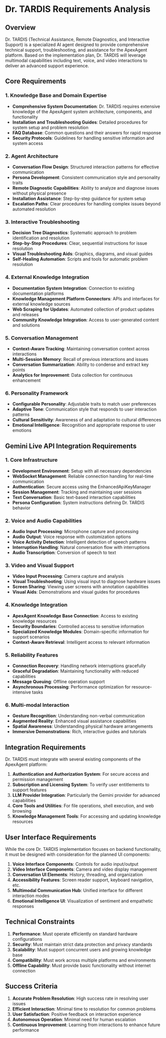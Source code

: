 # Dr. TARDIS Requirements Analysis

## Overview

Dr. TARDIS (Technical Assistance, Remote Diagnostics, and Interactive Support) is a specialized AI agent designed to provide comprehensive technical support, troubleshooting, and assistance for the ApexAgent platform. Based on the implementation plan, Dr. TARDIS will leverage multimodal capabilities including text, voice, and video interactions to deliver an advanced support experience.

## Core Requirements

### 1. Knowledge Base and Domain Expertise

- **Comprehensive System Documentation**: Dr. TARDIS requires extensive knowledge of the ApexAgent system architecture, components, and functionality
- **Installation and Troubleshooting Guides**: Detailed procedures for system setup and problem resolution
- **FAQ Database**: Common questions and their answers for rapid response
- **Security Protocols**: Guidelines for handling sensitive information and system access

### 2. Agent Architecture

- **Conversation Flow Design**: Structured interaction patterns for effective communication
- **Persona Development**: Consistent communication style and personality traits
- **Remote Diagnostic Capabilities**: Ability to analyze and diagnose issues without physical presence
- **Installation Assistance**: Step-by-step guidance for system setup
- **Escalation Paths**: Clear procedures for handling complex issues beyond automated resolution

### 3. Interactive Troubleshooting

- **Decision Tree Diagnostics**: Systematic approach to problem identification and resolution
- **Step-by-Step Procedures**: Clear, sequential instructions for issue resolution
- **Visual Troubleshooting Aids**: Graphics, diagrams, and visual guides
- **Self-Healing Automation**: Scripts and tools for automatic problem resolution

### 4. External Knowledge Integration

- **Documentation System Integration**: Connection to existing documentation platforms
- **Knowledge Management Platform Connectors**: APIs and interfaces for external knowledge sources
- **Web Scraping for Updates**: Automated collection of product updates and releases
- **Community Knowledge Integration**: Access to user-generated content and solutions

### 5. Conversation Management

- **Context-Aware Tracking**: Maintaining conversation context across interactions
- **Multi-Session Memory**: Recall of previous interactions and issues
- **Conversation Summarization**: Ability to condense and extract key points
- **Analytics for Improvement**: Data collection for continuous enhancement

### 6. Personality Framework

- **Configurable Personality**: Adjustable traits to match user preferences
- **Adaptive Tone**: Communication style that responds to user interaction patterns
- **Cultural Sensitivity**: Awareness of and adaptation to cultural differences
- **Emotional Intelligence**: Recognition and appropriate response to user emotions

## Gemini Live API Integration Requirements

### 1. Core Infrastructure

- **Development Environment**: Setup with all necessary dependencies
- **WebSocket Management**: Reliable connection handling for real-time communication
- **Authentication**: Secure access using the EnhancedApiKeyManager
- **Session Management**: Tracking and maintaining user sessions
- **Text Conversation**: Basic text-based interaction capabilities
- **Persona Configuration**: System instructions defining Dr. TARDIS behavior

### 2. Voice and Audio Capabilities

- **Audio Input Processing**: Microphone capture and processing
- **Audio Output**: Voice response with customization options
- **Voice Activity Detection**: Intelligent detection of speech patterns
- **Interruption Handling**: Natural conversation flow with interruptions
- **Audio Transcription**: Conversion of speech to text

### 3. Video and Visual Support

- **Video Input Processing**: Camera capture and analysis
- **Visual Troubleshooting**: Using visual input to diagnose hardware issues
- **Screen Sharing**: Viewing user screens with annotation capabilities
- **Visual Aids**: Demonstrations and visual guides for procedures

### 4. Knowledge Integration

- **ApexAgent Knowledge Base Connection**: Access to existing knowledge resources
- **Security Boundaries**: Controlled access to sensitive information
- **Specialized Knowledge Modules**: Domain-specific information for support scenarios
- **Context-Aware Retrieval**: Intelligent access to relevant information

### 5. Reliability Features

- **Connection Recovery**: Handling network interruptions gracefully
- **Graceful Degradation**: Maintaining functionality with reduced capabilities
- **Message Queuing**: Offline operation support
- **Asynchronous Processing**: Performance optimization for resource-intensive tasks

### 6. Multi-modal Interaction

- **Gesture Recognition**: Understanding non-verbal communication
- **Augmented Reality**: Enhanced visual assistance capabilities
- **Spatial Awareness**: Understanding physical hardware arrangements
- **Immersive Demonstrations**: Rich, interactive guides and tutorials

## Integration Requirements

Dr. TARDIS must integrate with several existing components of the ApexAgent platform:

1. **Authentication and Authorization System**: For secure access and permission management
2. **Subscription and Licensing System**: To verify user entitlements to support features
3. **LLM Provider Integration**: Particularly the Gemini provider for advanced capabilities
4. **Core Tools and Utilities**: For file operations, shell execution, and web browsing
5. **Knowledge Management Tools**: For accessing and updating knowledge resources

## User Interface Requirements

While the core Dr. TARDIS implementation focuses on backend functionality, it must be designed with consideration for the planned UI components:

1. **Voice Interface Components**: Controls for audio input/output
2. **Video Interface Components**: Camera and video display management
3. **Conversation UI Elements**: History, threading, and organization
4. **Accessibility Features**: Screen reader support, keyboard navigation, etc.
5. **Multimodal Communication Hub**: Unified interface for different interaction modes
6. **Emotional Intelligence UI**: Visualization of sentiment and empathetic responses

## Technical Constraints

1. **Performance**: Must operate efficiently on standard hardware configurations
2. **Security**: Must maintain strict data protection and privacy standards
3. **Scalability**: Must support concurrent users and growing knowledge base
4. **Compatibility**: Must work across multiple platforms and environments
5. **Offline Capability**: Must provide basic functionality without internet connection

## Success Criteria

1. **Accurate Problem Resolution**: High success rate in resolving user issues
2. **Efficient Interaction**: Minimal time to resolution for common problems
3. **User Satisfaction**: Positive feedback on interaction experience
4. **Autonomous Operation**: Minimal need for human escalation
5. **Continuous Improvement**: Learning from interactions to enhance future performance
